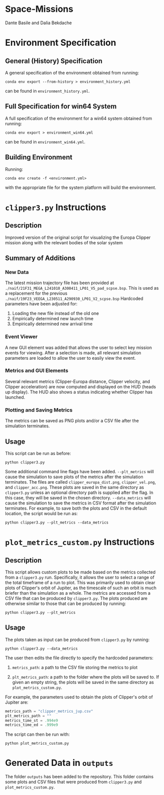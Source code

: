 # Space-Missions

Dante Basile and Dalia Bekdache

# Environment Specification

## General (History) Specification

A general specification of the environment obtained from running:

```
conda env export --from-history > environment_history.yml
```

can be found in `environment_history.yml`.

## Full Specification for win64 System

A full specification of the environment for a win64 system obtained from running:

```
conda env export > environment_win64.yml
```

can be found in `environment_win64.yml`.

## Building Environment

Running:

```
conda env create -f <environment.yml>
```

with the appropriate file for the system platform will build the environment.

# `clipper3.py` Instructions

## Description

Improved version of the original script for visualizing the Europa Clipper mission along with the relevant bodies of the solar system

## Summary of Additions

### New Data

The latest mission trajectory file has been provided at `./naif/21F31_MEGA_L241010_A300411_LP01_V5_pad_scpse.bsp`. This is used as a replacement for the previous `./naif/19F23_VEEGA_L230511_A290930_LP01_V2_scpse.bsp` Hardcoded parameters have been adjusted for:

1. Loading the new file instead of the old one
2. Empirically determined new launch time
3. Empirically determined new arrival time

### Event Viewer

A new GUI element was added that allows the user to select key mission events for viewing. After a selection is made, all relevant simulation parameters are loaded to allow the user to easily view the event.

### Metrics and GUI Elements

Several relevant metrics (Clipper-Europa distance, Clipper velocity, and Clipper acceleration) are now computed and displayed on the HUD (heads up display). The HUD also shows a status indicating whether Clipper has launched.

### Plotting and Saving Metrics

The metrics can be saved as PNG plots and/or a CSV file after the simulation terminates.

## Usage

This script can be run as before:

```
python clipper3.py
```

Some additional command line flags have been added. `--plt_metrics` will cause the simulation to save plots of the metrics after the simulation terminates. The files are called `clipper_europa_dist.png`, `clipper_vel.png`, and `clipper_acc.png`. These plots are saved in the same directory as `clipper3.py` unless an optional directory path is supplied after the flag. In this case, they will be saved in the chosen directory. `--data_metrics` will cause the simulation to save the metrics in CSV format after the simulation terminates. For example, to save both the plots and CSV in the default location, the script would be run as:

```
python clipper3.py --plt_metrics --data_metrics
```

# `plot_metrics_custom.py` Instructions

## Description

This script allows custom plots to be made based on the metrics collected from a `clipper3.py` run. Specifically, it allows the user to select a range of the total timeframe of a run to plot. This was primarily used to obtain clear plots of Clipper's orbit of Jupiter, as the timescale of such an orbit is much briefer than the simulation as a whole. The metrics are accessed from a CSV file that can be produced by `clipper3.py`. The plots produced are otherwise similar to those that can be produced by running:

```
python clipper3.py --plt_metrics
```

## Usage

The plots taken as input can be produced from `clipper3.py` by running:

```
python clipper3.py --data_metrics
```

The user then edits the file directly to specify the hardcoded parameters:

1. `metrics_path`: a path to the CSV file storing the metrics to plot

2. `plt_metrics_path`: a path to the folder where the plots will be saved to. If given an empty string, the plots will be saved in the same directory as `plot_metrics_custom.py`.

For example, the parameters used to obtain the plots of Clipper's orbit of Jupiter are:

``` python
metrics_path = "clipper_metrics_jup.csv"
plt_metrics_path = ""
metrics_time_st = .994e9
metrics_time_ed = .999e9
```

The script can then be run with:

```
python plot_metrics_custom.py
```

# Generated Data in `outputs`

The folder `outputs` has been added to the repository. This folder contains some plots and CSV files that were produced from `clipper3.py` and `plot_metrics_custom.py`.
